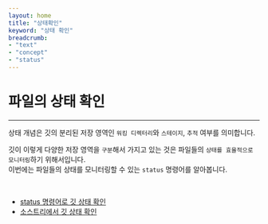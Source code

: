 ```yaml
---
layout: home
title: "상태확인"
keyword: "상태 확인"
breadcrumb:
- "text"
- "concept"
- "status"
---
```


# 파일의 상태 확인
---
상태 개념은 깃의 분리된 저장 영역인 `워킹 디렉터리`와 `스테이지`, `추적` 여부를 의미합니다.  

깃이 이렇게 다양한 저장 영역을 `구분`해서 가지고 있는 것은 파일들의 `상태를 효율적으로 모니터링`하기 위해서입니다.  
이번에는 파일들의 상태를 모니터링할 수 있는 `status` 명령어를 알아봅니다.  

<br>

+ [status 명령어로 깃 상태 확인](status)
+ [소스트리에서 깃 상태 확인](sourcetree)
